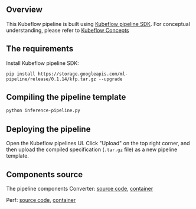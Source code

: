 ## Overview
This Kubeflow pipeline is built using [Kubeflow pipeline SDK](https://www.kubeflow.org/docs/pipelines/sdk/). For conceptual understanding, please refer to [Kubeflow Concepts](https://www.kubeflow.org/docs/pipelines/concepts/)

## The requirements
Install Kubeflow pipeline SDK:
```
pip install https://storage.googleapis.com/ml-pipeline/release/0.1.14/kfp.tar.gz --upgrade
```

## Compiling the pipeline template

```bash
python inference-pipeline.py
```

## Deploying the pipeline

Open the Kubeflow pipelines UI. Click "Upload" on the top right corner, and then upload the compiled specification (`.tar.gz` file) as a new pipeline template.


## Components source
The pipeline components
Converter:
  [source code](../components/onnx-converter), 
  [container]()

Perf:
  [source code](), 
  [container]()